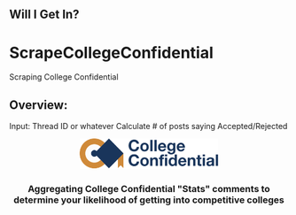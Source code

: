 ## Will I Get In? 

# ScrapeCollegeConfidential
Scraping College Confidential


## Overview:

Input: Thread ID or whatever
Calculate # of posts saying Accepted/Rejected

<p align="center">
  <img src="static/cc.png" width="250"/>
</p>

<h3 align="center">Aggregating College Confidential "Stats" comments to determine your likelihood of getting into competitive colleges</h3>